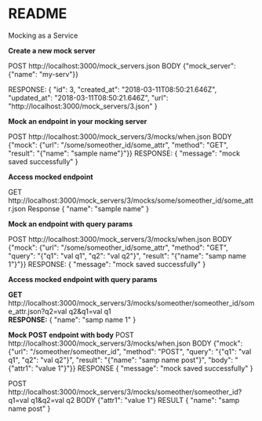 # README

Mocking as a Service

<b>Create a new mock server</b>

POST http://localhost:3000/mock_servers.json
BODY {"mock_server": {"name": "my-serv"}}

RESPONSE: {
    "id": 3,
    "created_at": "2018-03-11T08:50:21.646Z",
    "updated_at": "2018-03-11T08:50:21.646Z",
    "url": "http://localhost:3000/mock_servers/3.json"
}

<b>Mock an endpoint in your mocking server</b>

POST http://localhost:3000/mock_servers/3/mocks/when.json
BODY {"mock": {"url": "/some/someother_id/some_attr", "method": "GET", "result": "{\"name\": \"sample name\"}"}}
RESPONSE: {
    "message": "mock saved successfully"
}

<b>Access mocked endpoint</b>

GET http://localhost:3000/mock_servers/3/mocks/some/someother_id/some_attr.json
Response 
{
    "name": "sample name"
}

<b>Mock an endpoint with query params</b>

POST http://localhost:3000/mock_servers/3/mocks/when.json
BODY {"mock": {"url": "/some/someother_id/some_attr", "method": "GET", "query": "{\"q1\": \"val q1\", \"q2\": \"val q2\"}", "result": "{\"name\": \"samp name 1\"}"}}
RESPONSE: {
    "message": "mock saved successfully"
}

<b>Access mocked endpoint with query params</b>

<b>GET</b><br/> 
http://localhost:3000/mock_servers/3/mocks/someother/someother_id/some_attr.json?q2=val q2&q1=val q1
<br/>
<b>RESPONSE:</b> 
{
    "name": "samp name 1"
}


<b>Mock POST endpoint with body</b>
POST http://localhost:3000/mock_servers/3/mocks/when.json
BODY {"mock": {"url": "/someother/someother_id", "method": "POST", "query": "{\"q1\": \"val q1\", \"q2\": \"val q2\"}", "result": "{\"name\": \"samp name post\"}", "body": "{\"attr1\": \"value 1\"}"}}
RESPONSE {
             "message": "mock saved successfully"
         }



POST
http://localhost:3000/mock_servers/3/mocks/someother/someother_id?q1=val q1&q2=val q2
BODY {"attr1": "value 1"}
RESULT {
           "name": "samp name post"
       }